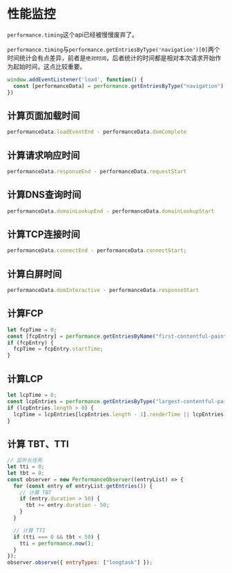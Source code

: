 # 性能监控

`performance.timing`这个api已经被慢慢废弃了。

`performance.timing`与`performance.getEntriesByType('navigation')[0]`两个时间统计会有点差异，前者是`绝对时间`，后者统计的时间都是相对本次请求开始作为起始时间，这点比较重要。

```js
window.addEventListener('load', function() {
  const [performanceData] = performance.getEntriesByType("navigation");
})
```


## 计算页面加载时间
```js
performanceData.loadEventEnd - performanceData.domComplete
```

## 计算请求响应时间
```js
performanceData.responseEnd - performanceData.requestStart
```

## 计算DNS查询时间
```js
performanceData.domainLookupEnd - performanceData.domainLookupStart
```

## 计算TCP连接时间
```js
performanceData.connectEnd - performanceData.connectStart;
```

## 计算白屏时间
```js
performanceData.domInteractive - performanceData.responseStart
```

## 计算FCP
```js
let fcpTime = 0;
const [fcpEntry] = performance.getEntriesByName("first-contentful-paint");
if (fcpEntry) {
  fcpTime = fcpEntry.startTime;
}
```

## 计算LCP

```js
let lcpTime = 0;
const lcpEntries = performance.getEntriesByType("largest-contentful-paint");
if (lcpEntries.length > 0) {
  lcpTime = lcpEntries[lcpEntries.length - 1].renderTime || lcpEntries[lcpEntries.length - 1].loadTime;
}
```

## 计算 TBT、TTI
```js
// 监听长任务
let tti = 0;
let tbt = 0;
const observer = new PerformanceObserver((entryList) => {
  for (const entry of entryList.getEntries()) {
    // 计算 TBT
    if (entry.duration > 50) {
      tbt += entry.duration - 50;
    }
  }

  // 计算 TTI
  if (tti === 0 && tbt < 50) {
    tti = performance.now();
  }
});
observer.observe({ entryTypes: ["longtask"] });
```